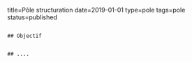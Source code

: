 title=Pôle structuration
date=2019-01-01
type=pole
tags=pole
status=published
~~~~~~

## Objectif


## ....